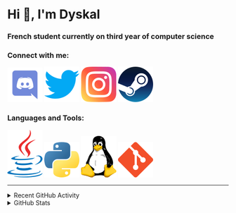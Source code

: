 # Hi 👋, I'm Dyskal

### French student currently on third year of computer science

### Connect with me:

[![Discord](./images/discord.svg "Dyskal#9636")](https://discordapp.com/users/200586202997325824)
[![Twitter](./images/twitter.svg "@dyskal")](https://twitter.com/dyskal)
[![Instagram](./images/insta.svg "@dyskal")](https://instagram.com/dyskal)
[![Steam](./images/steam.svg "dyskal")](https://steamcommunity.com/id/dyskal/)

### Languages and Tools:

[![Java](./images/java.svg)](https://www.oracle.com/java/)
[![Python](./images/python.svg)](https://www.python.org/)
![Linux](./images/linux.svg)
[![Git](./images/git.svg)](https://git-scm.com/)

---

<details>
<summary>Recent GitHub Activity</summary>

<!--START_SECTION:activity-->


1. 🎉 Merged PR [#56](https://github.com/Dyskal/DiscordRP/pull/56) in [Dyskal/DiscordRP](https://github.com/Dyskal/DiscordRP)
2. 🎉 Merged PR [#88](https://github.com/Dyskal/TwitchPlayerOpener/pull/88) in [Dyskal/TwitchPlayerOpener](https://github.com/Dyskal/TwitchPlayerOpener)
3. 💪 Opened PR [#96](https://github.com/kernoeb/PlanningSup/pull/96) in [kernoeb/PlanningSup](https://github.com/kernoeb/PlanningSup)
4. 🗣 Commented on [#87](https://github.com/Dyskal/TwitchPlayerOpener/issues/87) in [Dyskal/TwitchPlayerOpener](https://github.com/Dyskal/TwitchPlayerOpener)
5. 🗣 Commented on [#58](https://github.com/Dyskal/DiscordRP/issues/58) in [Dyskal/DiscordRP](https://github.com/Dyskal/DiscordRP)
5. 🎉 Merged PR [#16](https://github.com/Dyskal/DiscordRP/pull/16) in [Dyskal/DiscordRP](https://github.com/Dyskal/DiscordRP)
6. 🎉 Merged PR [#17](https://github.com/Dyskal/TwitchPlayerOpener/pull/17) in [Dyskal/TwitchPlayerOpener](https://github.com/Dyskal/TwitchPlayerOpener)

<!--END_SECTION:activity-->

</details>

<details>
<summary>GitHub Stats</summary>

![GitHub Stats](https://github-readme-stats.vercel.app/api/top-langs?username=dyskal&show_icons=true&locale=en&layout=compact&card_width=445&langs_count=10&hide_borders=true)
![GitHub Stats](https://github-readme-stats.vercel.app/api?username=dyskal&show_icons=true&locale=en&include_all_commits=true&hide_borders=true)
</details>

